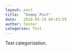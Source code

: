 ```yaml
---
layout: post
title:  "Dummy Post"
date:   2018-09-19 08:43:59
author: Tester
categories: Test
---
```


Test categorization.
